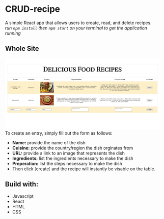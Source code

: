 # CRUD-recipe
A simple React app that allows users to create, read, and delete recipes.
<br />
_run `npm install` then `npm start` on your terminal to get the application running_
## Whole Site
![CRUD-Recipe](/public/images/CRUD-recipe.png?raw=true)
To create an entry, simply fill out the form as follows:
- **Name:** provide the name of the dish
- **Cuisine:** provide the country/region the dish orginates from
- **URL:** provide a link to an image that represents the dish
- **Ingredients:** list the ingredients necessary to make the dish
- **Preperation:** list the steps necessary to make the dish
- Then click [create] and the recipe will instantly be visable on the table.
## Build with:
- Javascript
- React
- HTML
- CSS
